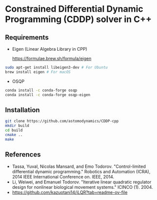 # Constrained Differential Dynamic Programming (CDDP) solver in C++



## Requirements
* Eigen (Linear Algebra Library in CPP)
    
    https://formulae.brew.sh/formula/eigen
```bash
sudo apt-get install libeigen3-dev # For Ubuntu
brew install eigen # For macOS

```

* OSQP 
```bash
conda install -c conda-forge osqp
conda install -c conda-forge osqp-eigen
```


## Installation
```bash
git clone https://github.com/astomodynamics/CDDP-cpp 
mkdir build
cd build
cmake ..
make
```

## References

* Tassa, Yuval, Nicolas Mansard, and Emo Todorov. "Control-limited differential dynamic programming." Robotics and Automation (ICRA), 2014 IEEE International Conference on. IEEE, 2014.
* Li, Weiwei, and Emanuel Todorov. "Iterative linear quadratic regulator design for nonlinear biological movement systems." ICINCO (1). 2004.
* https://github.com/kazuotani14/iLQR?tab=readme-ov-file
